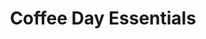 ---
title: "Coffee Day Essentials"
url: /bengaluru/coffee-day-essentials-54th-cross-road/
shop: Lebensmittel
---